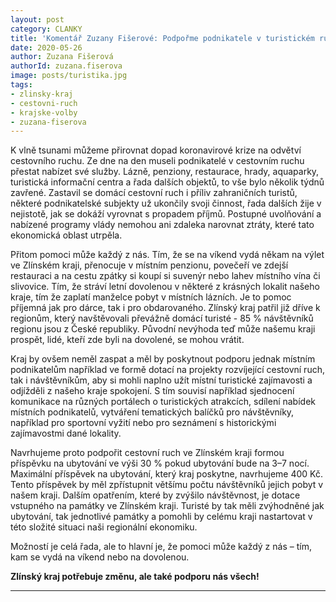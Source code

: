 ```yaml
---
layout: post
category: CLANKY
title: 'Komentář Zuzany Fišerové: Podpořme podnikatele v turistickém ruchu ve Zlínském kraji – dobrý skutek, který může udělat každý z nás!'
date: 2020-05-26
author: Zuzana Fišerová
authorId: zuzana.fiserova
image: posts/turistika.jpg
tags: 
- zlinsky-kraj 
- cestovni-ruch 
- krajske-volby 
- zuzana-fiserova
---
```


K vlně tsunami můžeme přirovnat dopad koronavirové krize na odvětví cestovního ruchu. Ze dne na den museli podnikatelé v cestovním ruchu přestat nabízet své služby. Lázně, penziony, restaurace, hrady, aquaparky, turistická informační centra a řada dalších objektů, to vše bylo několik týdnů zavřené. Zastavil se domácí cestovní ruch i příliv zahraničních turistů, některé podnikatelské subjekty už ukončily svoji činnost, řada dalších žije v nejistotě, jak se dokáží vyrovnat s propadem příjmů. Postupné uvolňování a nabízené programy vlády nemohou ani zdaleka narovnat ztráty, které tato ekonomická oblast utrpěla.

Přitom pomoci může každý z nás. Tím, že se na víkend vydá někam na výlet ve Zlínském kraji, přenocuje v místním penzionu, povečeří ve zdejší restauraci a na cestu zpátky si koupí si suvenýr nebo lahev místního vína či slivovice. Tím, že stráví letní dovolenou v některé z krásných lokalit našeho kraje, tím že zaplatí manželce pobyt v místních lázních. Je to pomoc příjemná jak pro dárce, tak i pro obdarovaného.  Zlínský kraj patřil již dříve k regionům, který navštěvovali převážně domácí turisté - 85 % návštěvníků regionu jsou z České republiky. Původní nevýhoda teď může našemu kraji prospět, lidé, kteří zde byli na dovolené, se mohou vrátit.

Kraj by ovšem neměl zaspat a měl by poskytnout podporu jednak místním podnikatelům například ve formě dotací na projekty rozvíjející cestovní ruch, tak i návštěvníkům, aby si mohli naplno užít místní turistické zajímavosti a odjížděli z našeho kraje spokojení. S tím souvisí například sjednocení komunikace na různých portálech o turistických atrakcích, sdílení nabídek místních podnikatelů, vytváření tematických balíčků pro návštěvníky, například pro sportovní vyžití nebo pro seznámení s historickými zajímavostmi dané lokality.

Navrhujeme proto podpořit cestovní ruch ve Zlínském kraji formou příspěvku na ubytování ve výši 30 % pokud ubytování bude na 3–7 nocí. Maximální příspěvek na ubytování, který kraj poskytne, navrhujeme 400 Kč. Tento příspěvek by měl zpřístupnit většímu počtu návštěvníků jejich pobyt v našem kraji. Dalším opatřením, které by zvýšilo návštěvnost, je dotace vstupného na památky ve Zlínském kraji. Turisté by tak měli zvýhodněné jak ubytování, tak jednotlivé památky a pomohli by celému kraji nastartovat v této složité situaci naši regionální ekonomiku.

Možností je celá řada, ale to hlavní je, že pomoci může každý z nás – tím, kam se vydá na víkend nebo na dovolenou.

**Zlínský kraj potřebuje změnu, ale také podporu nás všech!** 


---
